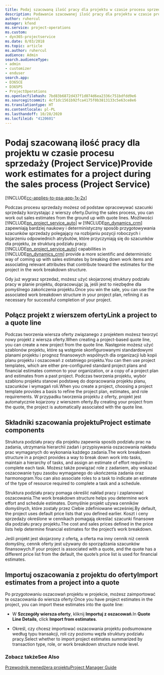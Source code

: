 ```yaml
---
title: Podaj szacowaną ilość pracy dla projektu w czasie procesu sprzedaży
description: Podawanie szacowanej ilość pracy dla projektu w czasie procesu sprzedaży w Project Service
author: ruhercul
manager: kfend
ms.service: project-operations
ms.custom:
- dyn365-projectservice
ms.date: 8/03/2018
ms.topic: article
ms.author: ruhercul
audience: Admin
search.audienceType:
- admin
- customizer
- enduser
search.app:
- D365CE
- D365PS
- ProjectOperations
ms.openlocfilehash: 7bd83b6872d437f1d074d6ea2336c751bdfdd9e6
ms.sourcegitcommit: 4cf1dc1561b92fca4175f0b3813133c5e63ce8e6
ms.translationtype: HT
ms.contentlocale: pl-PL
ms.lasthandoff: 10/28/2020
ms.locfileid: "4120601"
---
```

# <a name="provide-work-estimates-for-a-project-during-the-sales-process-project-service"></a><span data-ttu-id="137e9-103">Podaj szacowaną ilość pracy dla projektu w czasie procesu sprzedaży (Project Service)</span><span class="sxs-lookup"><span data-stu-id="137e9-103">Provide work estimates for a project during the sales process (Project Service)</span></span>

[!INCLUDE[cc-applies-to-psa-app-1x-2x](../includes/cc-applies-to-psa-app-1x-2x.md)]

<span data-ttu-id="137e9-104">Podczas procesu sprzedaży możesz od podstaw opracowywać szacunki sprzedaży korzystając z wierszy oferty.</span><span class="sxs-lookup"><span data-stu-id="137e9-104">During the sales process, you can work out sales estimates from the ground up with quote lines.</span></span> <span data-ttu-id="137e9-105">Możliwości [!INCLUDE[pn_project_service_auto](../includes/pn-project-service-auto.md)] w [!INCLUDE[pn_dynamics_crm](../includes/pn-dynamics-crm.md)] zapewniają bardziej naukowy i deterministyczny sposób przygotowywania szacunków sprzedaży polegający na rozbijaniu pozycji roboczych i kojarzeniu odpowiednich atrybutów, które przyczyniają się do szacunków dla projektu, ze strukturą podziału pracy.</span><span class="sxs-lookup"><span data-stu-id="137e9-105">[!INCLUDE[pn_project_service_auto](../includes/pn-project-service-auto.md)] capabilities in [!INCLUDE[pn_dynamics_crm](../includes/pn-dynamics-crm.md)] provide a more scientific and deterministic way of coming up with sales estimates by breaking down work items and associating relevant attributes that contribute toward the estimates for the project in the work breakdown structure.</span></span>  
  
 <span data-ttu-id="137e9-106">Gdy już wygrasz sprzedaż, możesz użyć skojarzonej struktury podziału pracy w planie projektu, dopracowując ją, jeśli jest to niezbędne dla pomyślnego zakończenia projektu.</span><span class="sxs-lookup"><span data-stu-id="137e9-106">Once you win the sale, you can use the associated work breakdown structure in your project plan, refining it as necessary for successful completion of your project.</span></span>  
  
## <a name="link-a-project-to-a-quote-line"></a><span data-ttu-id="137e9-107">Połącz projekt z wierszem oferty</span><span class="sxs-lookup"><span data-stu-id="137e9-107">Link a project to a quote line</span></span>  
 <span data-ttu-id="137e9-108">Podczas tworzenia wiersza oferty związanego z projektem możesz tworzyć nowy projekt z wiersza oferty.</span><span class="sxs-lookup"><span data-stu-id="137e9-108">When creating a project-based quote line, you can create a new project from the quote line.</span></span> <span data-ttu-id="137e9-109">Następnie możesz użyć szablonów projektu, które są wstępnie skonfigurowanymi standardowymi planami projektu i prognoz finansowych wspólnych dla organizacji lub kopii planu projektu i oszacowań z ostatniego projektu.</span><span class="sxs-lookup"><span data-stu-id="137e9-109">You can then use project templates, which are either pre-configured standard project plans and financial estimates common to your organization, or a copy of a project plan and estimates from a past project.</span></span> <span data-ttu-id="137e9-110">Podczas tworzenia projektu, wybór szablonu projektu stanowi podstawę do dopracowania projektu planu, szacunków i wymagań roli.</span><span class="sxs-lookup"><span data-stu-id="137e9-110">When you create a project, choosing a project template provides a basis to refine the project plan, estimates, and role requirements.</span></span> <span data-ttu-id="137e9-111">W przypadku tworzenia projektu z oferty, projekt jest automatycznie kojarzony z wierszem oferty.</span><span class="sxs-lookup"><span data-stu-id="137e9-111">By creating your project from the quote, the project is automatically associated with the quote line.</span></span>  
  
## <a name="project-estimate-components"></a><span data-ttu-id="137e9-112">Składniki szacowania projektu</span><span class="sxs-lookup"><span data-stu-id="137e9-112">Project estimate components</span></span>  
 <span data-ttu-id="137e9-113">Struktura podziału pracy dla projektu zapewnia sposób podziału prac na zadania, utrzymania hierarchii zadań i przypisywania oszacowania nakładu prac wymaganych do wykonania każdego zadania.</span><span class="sxs-lookup"><span data-stu-id="137e9-113">The work breakdown structure in a project provides a way to break down work into tasks, maintain a hierarchy of tasks, and assign an estimate of effort required to complete each task.</span></span> <span data-ttu-id="137e9-114">Możesz także powiązać role z zadaniem, aby wskazać oszacowanie typu zasobu wymaganego do ukończenia zadania oraz harmonogram.</span><span class="sxs-lookup"><span data-stu-id="137e9-114">You can also associate roles to a task to indicate an estimate of the type of resource required to complete a task and a schedule.</span></span>  
  
 <span data-ttu-id="137e9-115">Struktura podziału pracy pomaga określić nakład pracy i zaplanować oszacowania.</span><span class="sxs-lookup"><span data-stu-id="137e9-115">The work breakdown structure helps you determine work effort and schedule estimates.</span></span> <span data-ttu-id="137e9-116">Domyślnie projekt używa cenników domyślnych, które zostały przez Ciebie zdefiniowane wcześniej.</span><span class="sxs-lookup"><span data-stu-id="137e9-116">By default, the project uses default price lists that you defined earlier.</span></span> <span data-ttu-id="137e9-117">Koszt i ceny sprzedaży określone w cennikach pomagają określać szacunki finansowe dla podziału pracy projektu.</span><span class="sxs-lookup"><span data-stu-id="137e9-117">The cost and sales prices defined in the price lists help determine financial estimates for the project’s work breakdown.</span></span>  
  
 <span data-ttu-id="137e9-118">Jeśli projekt jest skojarzony z ofertą, a oferta ma inny cennik niż cennik domyślny, cennik oferty jest używany do sporządzania szacunków finansowych.</span><span class="sxs-lookup"><span data-stu-id="137e9-118">If your project is associated with a quote, and the quote has a different price list from the default, the quote’s price list is used for financial estimates.</span></span>  
  
## <a name="import-estimates-from-a-project-into-a-quote"></a><span data-ttu-id="137e9-119">Importuj oszacowania z projektu do oferty</span><span class="sxs-lookup"><span data-stu-id="137e9-119">Import estimates from a project into a quote</span></span>  
 <span data-ttu-id="137e9-120">Po przygotowaniu oszacowań projektu w projekcie, możesz zaimportować te oszacowania do wiersza oferty:</span><span class="sxs-lookup"><span data-stu-id="137e9-120">Once you have project estimates in the project, you can import these estimates into the quote line:</span></span>  
  
-   <span data-ttu-id="137e9-121">W **Szczegóły wiersza oferty**, kliknij **Importuj z oszacowań**.</span><span class="sxs-lookup"><span data-stu-id="137e9-121">In **Quote Line Details**, click **Import from estimates**.</span></span> 

-   <span data-ttu-id="137e9-122">Określ, czy chcesz importować oszacowania projektu podsumowane według typu transakcji, roli czy poziomu węzła struktury podziału pracy.</span><span class="sxs-lookup"><span data-stu-id="137e9-122">Select whether to import project estimates summarized by transaction type, role, or work breakdown structure node level.</span></span>  
  
### <a name="see-also"></a><span data-ttu-id="137e9-123">Zobacz także</span><span class="sxs-lookup"><span data-stu-id="137e9-123">See Also</span></span>  
 [<span data-ttu-id="137e9-124">Przewodnik menedżera projektu</span><span class="sxs-lookup"><span data-stu-id="137e9-124">Project Manager Guide</span></span>](../psa/project-manager-guide.md)
